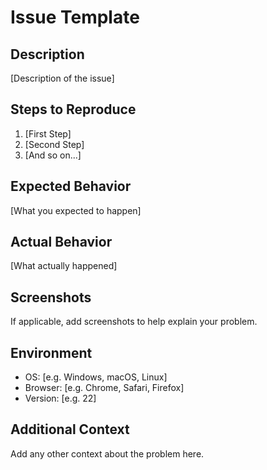 # Issue Template

## Description

[Description of the issue]

## Steps to Reproduce

1. [First Step]
2. [Second Step]
3. [And so on...]

## Expected Behavior

[What you expected to happen]

## Actual Behavior

[What actually happened]

## Screenshots

If applicable, add screenshots to help explain your problem.

## Environment

- OS: [e.g. Windows, macOS, Linux]
- Browser: [e.g. Chrome, Safari, Firefox]
- Version: [e.g. 22]

## Additional Context

Add any other context about the problem here.